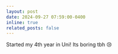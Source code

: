 ```yaml
---
layout: post
date: 2024-09-27 07:59:00-0400
inline: true
related_posts: false
---
```


Started my 4th year in Uni! Its boring tbh :cry: